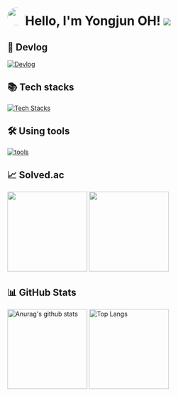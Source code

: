 <!-- 참고 링크 [https://80000coding.oopy.io/865f4b2a-5198-49e8-a173-0f893a4fed45] -->

<div align="left">
  <h1><img src="https://i.redd.it/6do158vk2ue61.png" style="border-radius: 70%; height: 40px; width: 40px;">Hello, I'm Yongjun OH! <a href="https://hits.seeyoufarm.com"><img src="https://hits.seeyoufarm.com/api/count/incr/badge.svg?url=https%3A%2F%2Fgithub.com%2F55yong%2Fhit-counter&count_bg=%2379C83D&title_bg=%23555555&icon=&icon_color=%23E7E7E7&title=hits&edge_flat=true"/></a></h1>
</div>

## 📝 Devlog
<!--[![Profile](https://skillicons.dev/icons?i=notion)](https://55yong.notion.site/69bfd4afd72640f68c08665ac3a3cd08)-->
[![Devlog](https://skillicons.dev/icons?i=github)](https://55yong.github.io)


## 📚 Tech stacks
[![Tech Stacks](https://skillicons.dev/icons?i=debian,ubuntu,windows,bash,html,css,js,react&perline=4)](https://skillicons.dev)   

## 🛠️ Using tools
[![tools](https://skillicons.dev/icons?i=vim,vscode,figma)](https://skillicons.dev)

<div align="left">
  <h2>📈 Solved.ac</h2>
  <a href="https://solved.ac/profile/55yong"><img style="height: 180px" src="http://mazassumnida.wtf/api/v2/generate_badge?boj=55yong"/></a>
  <a href="https://solved.ac/profile/55yong"><img style="height: 180px" src="http://mazandi.herokuapp.com/api?handle=55yong&theme=cold"/></a>
</div>

<div align="left">
  <h2 align="left">📊 GitHub Stats</h2>
    <img style="height: 180px" src="https://github-readme-stats.vercel.app/api?username=55yong" alt="Anurag&#39;s github stats">
    <img style="height: 180px" src="https://github-readme-stats.vercel.app/api/top-langs/?username=55yong&amp;layout=compact" alt="Top Langs">
</div>

